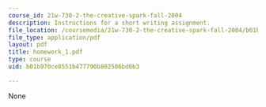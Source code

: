 ```yaml
---
course_id: 21w-730-2-the-creative-spark-fall-2004
description: Instructions for a short writing assignment.
file_location: /coursemedia/21w-730-2-the-creative-spark-fall-2004/b01b970ce8551b477790b802506bd6b3_homework_1.pdf
file_type: application/pdf
layout: pdf
title: homework_1.pdf
type: course
uid: b01b970ce8551b477790b802506bd6b3

---
```

None